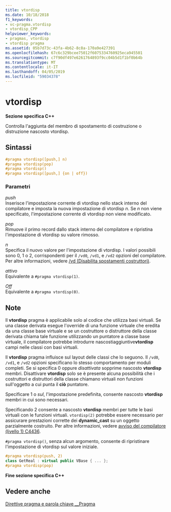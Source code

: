 ```yaml
---
title: vtordisp
ms.date: 10/18/2018
f1_keywords:
- vc-pragma.vtordisp
- vtordisp_CPP
helpviewer_keywords:
- pragmas, vtordisp
- vtordisp pragma
ms.assetid: 05b7d73c-43fa-4b62-8c8a-170a9e427391
ms.openlocfilehash: 67c6c329bcee75012f6075334760925eca945501
ms.sourcegitcommit: c7f90df497e6261764893f9cc04b5d1f1bf0b64b
ms.translationtype: MT
ms.contentlocale: it-IT
ms.lasthandoff: 04/05/2019
ms.locfileid: "59034378"
---
```

# <a name="vtordisp"></a>vtordisp

**Sezione specifica C++**

Controlla l'aggiunta del membro di spostamento di costruzione o distruzione nascosto vtordisp.

## <a name="syntax"></a>Sintassi

```cpp
#pragma vtordisp([push,] n)
#pragma vtordisp(pop)
#pragma vtordisp()
#pragma vtordisp([push,] {on | off})
```

### <a name="parameters"></a>Parametri

*push*<br/>
Inserisce l'impostazione corrente di vtordisp nello stack interno del compilatore e imposta la nuova impostazione di vtordisp *n*.  Se *n* non viene specificato, l'impostazione corrente di vtordisp non viene modificato.

*pop*<br/>
Rimuove il primo record dallo stack interno del compilatore e ripristina l'impostazione di vtordisp su valore rimosso.

*n*<br/>
Specifica il nuovo valore per l'impostazione di vtordisp. I valori possibili sono 0, 1 o 2, corrispondenti per il `/vd0`, `/vd1`, e `/vd2` opzioni del compilatore. Per altre informazioni, vedere [/vd (Disabilita spostamenti costruttori)](../build/reference/vd-disable-construction-displacements.md).

*attivo*<br/>
Equivalente a `#pragma vtordisp(1)`.

*Off*<br/>
Equivalente a `#pragma vtordisp(0)`.

## <a name="remarks"></a>Note

Il **vtordisp** pragma è applicabile solo al codice che utilizza basi virtuali. Se una classe derivata esegue l'override di una funzione virtuale che eredita da una classe base virtuale e se un costruttore o distruttore della classe derivata chiama tale funzione utilizzando un puntatore a classe base virtuale, il compilatore potrebbe introdurre nascostiaggiuntive**vtordisp** campi nelle classi con basi virtuali.

Il **vtordisp** pragma influisce sul layout delle classi che lo seguono. Il `/vd0`, `/vd1`, e `/vd2` opzioni specificano lo stesso comportamento per moduli completi. Se si specifica 0 oppure *disattivata* sopprime nascosto **vtordisp** membri. Disattivare **vtordisp** solo se è presente alcuna possibilità che i costruttori e distruttori della classe chiamano virtuali non funzioni sull'oggetto a cui punta il **ciò** puntatore.

Specificare 1 o *sul*, l'impostazione predefinita, consente nascosto **vtordisp** membri in cui sono necessari.

Specificando 2 consente a nascosto **vtordisp** membri per tutte le basi virtuali con le funzioni virtuali.  `vtordisp(2)` potrebbe essere necessario per assicurare prestazioni corrette dei **dynamic_cast** su un oggetto parzialmente costruito. Per altre informazioni, vedere [avviso del compilatore (livello 1) C4436](../error-messages/compiler-warnings/compiler-warning-level-1-c4436.md).

`#pragma vtordisp()`, senza alcun argomento, consente di ripristinare l'impostazione di vtordisp sul valore iniziale.

```cpp
#pragma vtordisp(push, 2)
class GetReal : virtual public VBase { ... };
#pragma vtordisp(pop)
```

**Fine sezione specifica C++**

## <a name="see-also"></a>Vedere anche

[Direttive pragma e parola chiave __Pragma](../preprocessor/pragma-directives-and-the-pragma-keyword.md)